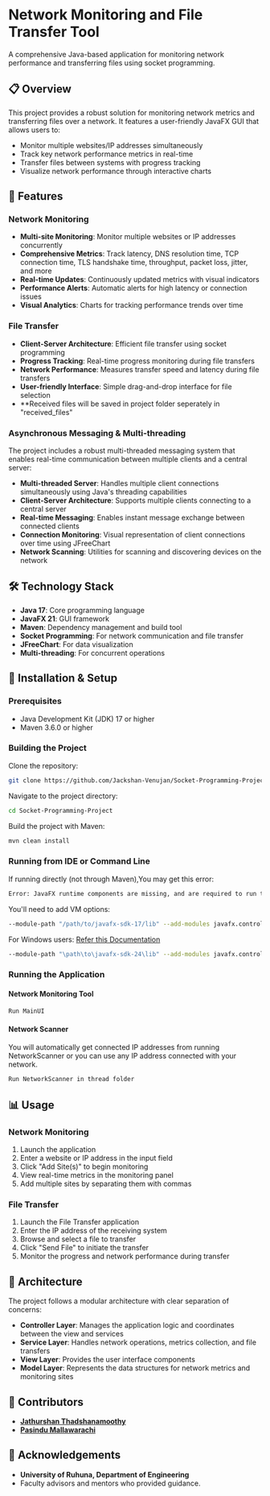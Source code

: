 # Network Monitoring and File Transfer Tool
A comprehensive Java-based application for monitoring network performance and transferring files using socket programming.

## 📋 Overview
This project provides a robust solution for monitoring network metrics and transferring files over a network. It features a user-friendly JavaFX GUI that allows users to:

- Monitor multiple websites/IP addresses simultaneously
- Track key network performance metrics in real-time
- Transfer files between systems with progress tracking
- Visualize network performance through interactive charts

## 🚀 Features
### Network Monitoring
- **Multi-site Monitoring**: Monitor multiple websites or IP addresses concurrently
- **Comprehensive Metrics**: Track latency, DNS resolution time, TCP connection time, TLS handshake time, throughput, packet loss, jitter, and more
- **Real-time Updates**: Continuously updated metrics with visual indicators
- **Performance Alerts**: Automatic alerts for high latency or connection issues
- **Visual Analytics**: Charts for tracking performance trends over time

### File Transfer
- **Client-Server Architecture**: Efficient file transfer using socket programming
- **Progress Tracking**: Real-time progress monitoring during file transfers
- **Network Performance**: Measures transfer speed and latency during file transfers
- **User-friendly Interface**: Simple drag-and-drop interface for file selection
- **Received files will be saved in project folder seperately in "received_files"

### Asynchronous Messaging & Multi-threading
The project includes a robust multi-threaded messaging system that enables real-time communication between multiple clients and a central server:
- **Multi-threaded Server**: Handles multiple client connections simultaneously using Java's threading capabilities
- **Client-Server Architecture**: Supports multiple clients connecting to a central server
- **Real-time Messaging**: Enables instant message exchange between connected clients
- **Connection Monitoring**: Visual representation of client connections over time using JFreeChart
- **Network Scanning**: Utilities for scanning and discovering devices on the network

## 🛠️ Technology Stack
- **Java 17**: Core programming language
- **JavaFX 21**: GUI framework
- **Maven**: Dependency management and build tool
- **Socket Programming**: For network communication and file transfer
- **JFreeChart**: For data visualization
- **Multi-threading**: For concurrent operations

## 🔧 Installation & Setup
### Prerequisites
- Java Development Kit (JDK) 17 or higher
- Maven 3.6.0 or higher

### Building the Project
Clone the repository:
```sh
git clone https://github.com/Jackshan-Venujan/Socket-Programming-Project.git
```

Navigate to the project directory:
```sh
cd Socket-Programming-Project
```

Build the project with Maven:
```sh
mvn clean install
```

### Running from IDE or Command Line
If running directly (not through Maven),You may get this error:
```sh
Error: JavaFX runtime components are missing, and are required to run this application
```
You'll need to add VM options:
```sh
--module-path "/path/to/javafx-sdk-17/lib" --add-modules javafx.controls,javafx.fxml
```

For Windows users:
[Refer this Documentation](https://openjfx.io/openjfx-docs/) 
```sh 
--module-path "\path\to\javafx-sdk-24\lib" --add-modules javafx.controls,javafx.fxml
```

### Running the Application
#### Network Monitoring Tool
```sh
Run MainUI
```

#### Network Scanner
You will automatically get connected IP addresses from running NetworkScanner or you can use any IP address connected with your network.
```sh
Run NetworkScanner in thread folder
```

## 📊 Usage
### Network Monitoring
1. Launch the application
2. Enter a website or IP address in the input field
3. Click "Add Site(s)" to begin monitoring
4. View real-time metrics in the monitoring panel
5. Add multiple sites by separating them with commas

### File Transfer
1. Launch the File Transfer application
2. Enter the IP address of the receiving system
3. Browse and select a file to transfer
4. Click "Send File" to initiate the transfer
5. Monitor the progress and network performance during transfer

## 🧪 Architecture
The project follows a modular architecture with clear separation of concerns:

- **Controller Layer**: Manages the application logic and coordinates between the view and services
- **Service Layer**: Handles network operations, metrics collection, and file transfers
- **View Layer**: Provides the user interface components
- **Model Layer**: Represents the data structures for network metrics and monitoring sites

## 👥 Contributors
- [**Jathurshan Thadshanamoothy**](https://github.com/jathurT)
- [**Pasindu Mallawarachi**](https://github.com/Pasinduimalsha)

## 🙏 Acknowledgements
- **University of Ruhuna, Department of Engineering**
- Faculty advisors and mentors who provided guidance.
